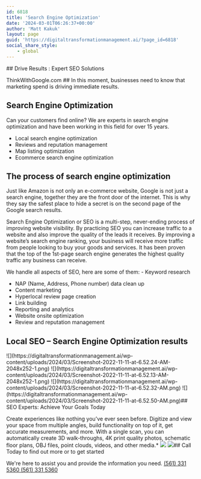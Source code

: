 ```yaml
---
id: 6818
title: 'Search Engine Optimization'
date: '2024-03-01T06:26:37+00:00'
author: 'Matt Kakuk'
layout: page
guid: 'https://digitaltransformationmanagement.ai/?page_id=6818'
social_share_style:
    - global
---
```


<style>/*! elementor - v3.20.0 - 13-03-2024 */
.elementor-column .elementor-spacer-inner{height:var(--spacer-size)}.e-con{--container-widget-width:100%}.e-con-inner>.elementor-widget-spacer,.e-con>.elementor-widget-spacer{width:var(--container-widget-width,var(--spacer-size));--align-self:var(--container-widget-align-self,initial);--flex-shrink:0}.e-con-inner>.elementor-widget-spacer>.elementor-widget-container,.e-con>.elementor-widget-spacer>.elementor-widget-container{height:100%;width:100%}.e-con-inner>.elementor-widget-spacer>.elementor-widget-container>.elementor-spacer,.e-con>.elementor-widget-spacer>.elementor-widget-container>.elementor-spacer{height:100%}.e-con-inner>.elementor-widget-spacer>.elementor-widget-container>.elementor-spacer>.elementor-spacer-inner,.e-con>.elementor-widget-spacer>.elementor-widget-container>.elementor-spacer>.elementor-spacer-inner{height:var(--container-widget-height,var(--spacer-size))}.e-con-inner>.elementor-widget-spacer.elementor-widget-empty,.e-con>.elementor-widget-spacer.elementor-widget-empty{position:relative;min-height:22px;min-width:22px}.e-con-inner>.elementor-widget-spacer.elementor-widget-empty .elementor-widget-empty-icon,.e-con>.elementor-widget-spacer.elementor-widget-empty .elementor-widget-empty-icon{position:absolute;top:0;bottom:0;left:0;right:0;margin:auto;padding:0;width:22px;height:22px}</style></head><body>## Drive Results : Expert SEO Solutions 

 ThinkWithGoogle.com ## In this moment, businesses need to know that marketing spend is driving immediate results.

## Search Engine Optimization

 Can your customers find online? We are experts in search engine optimization and have been working in this field for over 15 years.  
  
- Local search engine optimization
- Reviews and reputation management
- Map listing optimization
- Ecommerce search engine optimization

## The process of search engine optimization

 Just like Amazon is not only an e-commerce website, Google is not just a search engine, together they are the front door of the internet. This is why they say the safest place to hide a secret is on the second page of the Google search results.  
  
Search Engine Optimization or SEO is a multi-step, never-ending process of improving website visibility. By practicing SEO you can increase traffic to a website and also improve the quality of the leads it receives. By improving a website’s search engine ranking, your business will receive more traffic from people looking to buy your goods and services. It has been proven that the top of the 1st-page search engine generates the highest quality traffic any business can receive.  
  
We handle all aspects of SEO, here are some of them: - Keyword research
- NAP (Name, Address, Phone number) data clean up
- Content marketing
- Hyperlocal review page creation
- Link building
- Reporting and analytics
- Website onsite optimization
- Review and reputation management

## Local SEO – Search Engine Optimization results

 <style>/*! elementor - v3.20.0 - 13-03-2024 */
.elementor-widget-image{text-align:center}.elementor-widget-image a{display:inline-block}.elementor-widget-image a img[src$=".svg"]{width:48px}.elementor-widget-image img{vertical-align:middle;display:inline-block}</style> ![](https://digitaltransformationmanagement.ai/wp-content/uploads/2024/03/Screenshot-2022-11-11-at-6.52.24-AM-2048x252-1.png) ![](https://digitaltransformationmanagement.ai/wp-content/uploads/2024/03/Screenshot-2022-11-11-at-6.52.13-AM-2048x252-1.png) ![](https://digitaltransformationmanagement.ai/wp-content/uploads/2024/03/Screenshot-2022-11-11-at-6.52.32-AM.png) ![](https://digitaltransformationmanagement.ai/wp-content/uploads/2024/03/Screenshot-2022-11-11-at-6.52.50-AM.png)## SEO Experts: Achieve Your Goals Today

 Create experiences like nothing you’ve ever seen before. Digitize and view your space from multiple angles, build functionality on top of it, get accurate measurements, and more. With a single scan, you can automatically create 3D walk-throughs, 4K print quality photos, schematic floor plans, OBJ files, point clouds, videos, and other media.\* ![](https://digitaltransformationmanagement.ai/wp-content/uploads/2022/07/shape-3.svg) ![](https://digitaltransformationmanagement.ai/wp-content/uploads/2024/02/circle-quarter-blue.png)## Call Today to find out more or to get started

 We're here to assist you and provide the information you need. [ (561) 331 5360 (561) 331 5360 ](tel:+15613315360)